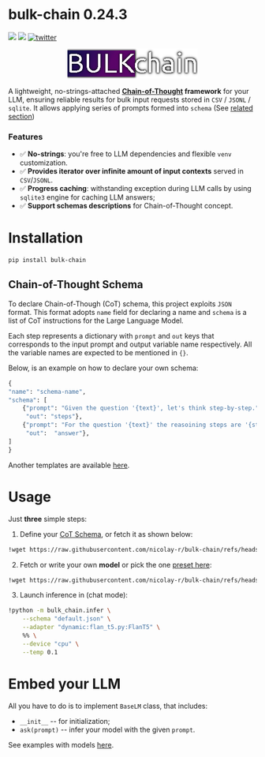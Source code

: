 # bulk-chain 0.24.3
![](https://img.shields.io/badge/Python-3.9-brightgreen.svg)
[![](https://colab.research.google.com/assets/colab-badge.svg)](https://colab.research.google.com/github/nicolay-r/bulk-chain/blob/master/bulk_chain_tutorial.ipynb)
[![twitter](https://img.shields.io/twitter/url/https/shields.io.svg?style=social)](https://x.com/nicolayr_/status/1847969224636961033)

<p align="center">
    <img src="logo.png"/>
</p>

A lightweight, no-strings-attached **[Chain-of-Thought](https://arxiv.org/abs/2201.11903) framework** for your LLM, ensuring reliable results for bulk input requests stored in `CSV` / `JSONL` / `sqlite`.
It allows applying series of prompts formed into `schema` (See [related section](#chain-of-thought-schema))

### Features
* ✅ **No-strings**: you're free to LLM dependencies and flexible `venv` customization.
* ✅ **Provides iterator over infinite amount of input contexts** served in `CSV`/`JSONL`.
* ✅ **Progress caching**: withstanding exception during LLM calls by using `sqlite3` engine for caching LLM answers;
* ✅ **Support schemas descriptions** for Chain-of-Thought concept.

# Installation

```bash
pip install bulk-chain
```

## Chain-of-Thought Schema

To declare Chain-of-Though (CoT) schema, this project exploits `JSON` format.
This format adopts `name` field for declaring a name and `schema` is a list of CoT instructions for the Large Language Model.

Each step represents a dictionary with `prompt` and `out` keys that corresponds to the input prompt and output variable name respectively.
All the variable names are expected to be mentioned in `{}`.

Below, is an example on how to declare your own schema:

```python
{
"name": "schema-name",
"schema": [
    {"prompt": "Given the question '{text}', let's think step-by-step.", 
     "out": "steps"},
    {"prompt": "For the question '{text}' the reasoining steps are '{steps}'. what would be an answer?", 
     "out":  "answer"},
]
}
```

Another templates are available [here](/ext/schema/thor_cot_schema.json).

# Usage

Just **three** simple steps:

1. Define your [CoT Schema](#chain-of-thought-schema), or fetch it as shown below:
```bash
!wget https://raw.githubusercontent.com/nicolay-r/bulk-chain/refs/heads/master/ext/schema/default.json
```
2. Fetch or write your own **model** or pick the one [preset here](/ext/):
```bash
!wget https://raw.githubusercontent.com/nicolay-r/bulk-chain/refs/heads/master/ext/flan_t5.py
```

3. Launch inference in (chat mode):
```bash
!python -m bulk_chain.infer \
    --schema "default.json" \
    --adapter "dynamic:flan_t5.py:FlanT5" \
    %% \
    --device "cpu" \
    --temp 0.1
```

# Embed your LLM

All you have to do is to implement `BaseLM` class, that includes:
* `__init__` -- for initialization;
* `ask(prompt)` -- infer your model with the given `prompt`.

See examples with models [here](/ext).
